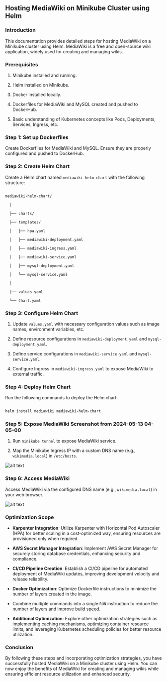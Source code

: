 ## Hosting MediaWiki on Minikube Cluster using Helm 

### Introduction 

This documentation provides detailed steps for hosting MediaWiki on a Minikube cluster using Helm. MediaWiki is a free and open-source wiki application, widely used for creating and managing wikis. 

  
### Prerequisites 

1. Minikube installed and running. 

2. Helm installed on Minikube. 

3. Docker installed locally. 

4. Dockerfiles for MediaWiki and MySQL created and pushed to DockerHub. 

5. Basic understanding of Kubernetes concepts like Pods, Deployments, Services, Ingress, etc. 

  

### Step 1: Set up Dockerfiles 

Create Dockerfiles for MediaWiki and MySQL. Ensure they are properly configured and pushed to DockerHub. 

  

### Step 2: Create Helm Chart 

Create a Helm chart named `mediawiki-helm-chart` with the following structure: 

``` 

mediawiki-helm-chart/ 

  │ 

  ├── charts/ 

  ├── templates/ 

  │   ├── hpa.yaml 

  │   ├── mediawiki-deployment.yaml 

  │   ├── mediawiki-ingress.yaml 

  │   ├── mediawiki-service.yaml 

  │   ├── mysql-deployment.yaml 

  │   └── mysql-service.yaml 

  │ 

  ├── values.yaml 

  └── Chart.yaml 

``` 

  

### Step 3: Configure Helm Chart 

1. Update `values.yaml` with necessary configuration values such as image names, environment variables, etc. 

2. Define resource configurations in `mediawiki-deployment.yaml` and `mysql-deployment.yaml`. 

3. Define service configurations in `mediawiki-service.yaml` and `mysql-service.yaml`. 

4. Configure Ingress in `mediawiki-ingress.yaml` to expose MediaWiki to external traffic. 

  

### Step 4: Deploy Helm Chart 

Run the following commands to deploy the Helm chart: 

```bash 

helm install mediawiki mediawiki-helm-chart 

``` 

  

### Step 5: Expose MediaWiki Screenshot from 2024-05-13 04-05-00

1. Run `minikube tunnel` to expose MediaWiki service. 

2. Map the Minikube Ingress IP with a custom DNS name (e.g., `wikimedia.local`) in `/etc/hosts`. 

  ![alt text](image-1.png)

### Step 6: Access MediaWiki 

Access MediaWiki via the configured DNS name (e.g., `wikimedia.local`) in your web browser. 

 ![alt text](image.png) 

### Optimization Scope 

- **Karpenter Integration**: Utilize Karpenter with Horizontal Pod Autoscaler (HPA) for better scaling in a cost-optimized way, ensuring resources are provisioned only when required. 

- **AWS Secret Manager Integration**: Implement AWS Secret Manager for securely storing database credentials, enhancing security and compliance. 

- **CI/CD Pipeline Creation**: Establish a CI/CD pipeline for automated deployment of MediaWiki updates, improving development velocity and release reliability. 

 

- **Docker Optimization**: Optimize Dockerfile instructions to minimize the number of layers created in the image. 

- Combine multiple commands into a single `RUN` instruction to reduce the number of layers and improve build speed. 


- **Additional Optimization**: Explore other optimization strategies such as implementing caching mechanisms, optimizing container resource limits, and leveraging Kubernetes scheduling policies for better resource utilization. 

  

### Conclusion 

By following these steps and incorporating optimization strategies, you have successfully hosted MediaWiki on a Minikube cluster using Helm. You can now enjoy the benefits of MediaWiki for creating and managing wikis while ensuring efficient resource utilization and enhanced security. 